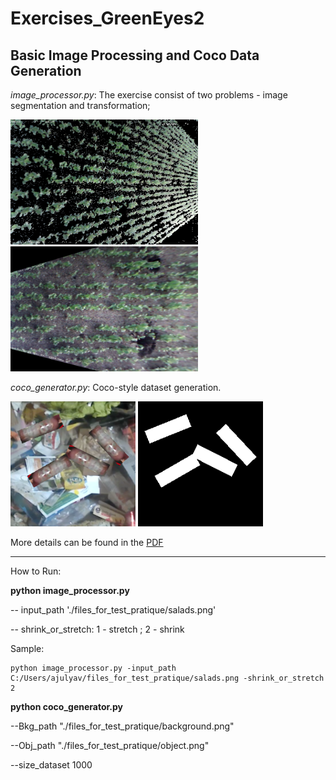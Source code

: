 # Exercises_GreenEyes2

## Basic Image Processing and Coco Data Generation

*image_processor.py*: The exercise consist of two problems - image segmentation and transformation;

<img src="https://github.com/ajulyav/Exercises_GreenEyes2/blob/main/img/Segmented_image.png" width="300" height="200"> <img src="https://github.com/ajulyav/Exercises_GreenEyes2/blob/main/img/Transformed_image.png" width="300" height="200">

*coco_generator.py*: Coco-style dataset generation.

<img src="https://github.com/ajulyav/Exercises_GreenEyes2/blob/main/img/img_0.png" width="200" height="200"> <img src="https://github.com/ajulyav/Exercises_GreenEyes2/blob/main/img/mask_image0.png" width="200" height="200">

More details can be found in the [PDF](https://github.com/ajulyav/Exercises_GreenEyes2/blob/main/Practical_Exercises_GreenEyes.pdf)



_________________________________________

How to Run:

**python image_processor.py**

-- input_path './files_for_test_pratique/salads.png'

-- shrink_or_stretch:  1 - stretch ; 2 - shrink

Sample:
```
python image_processor.py -input_path C:/Users/ajulyav/files_for_test_pratique/salads.png -shrink_or_stretch 2
```

**python coco_generator.py**

--Bkg_path "./files_for_test_pratique/background.png"

--Obj_path "./files_for_test_pratique/object.png"

--size_dataset 1000

